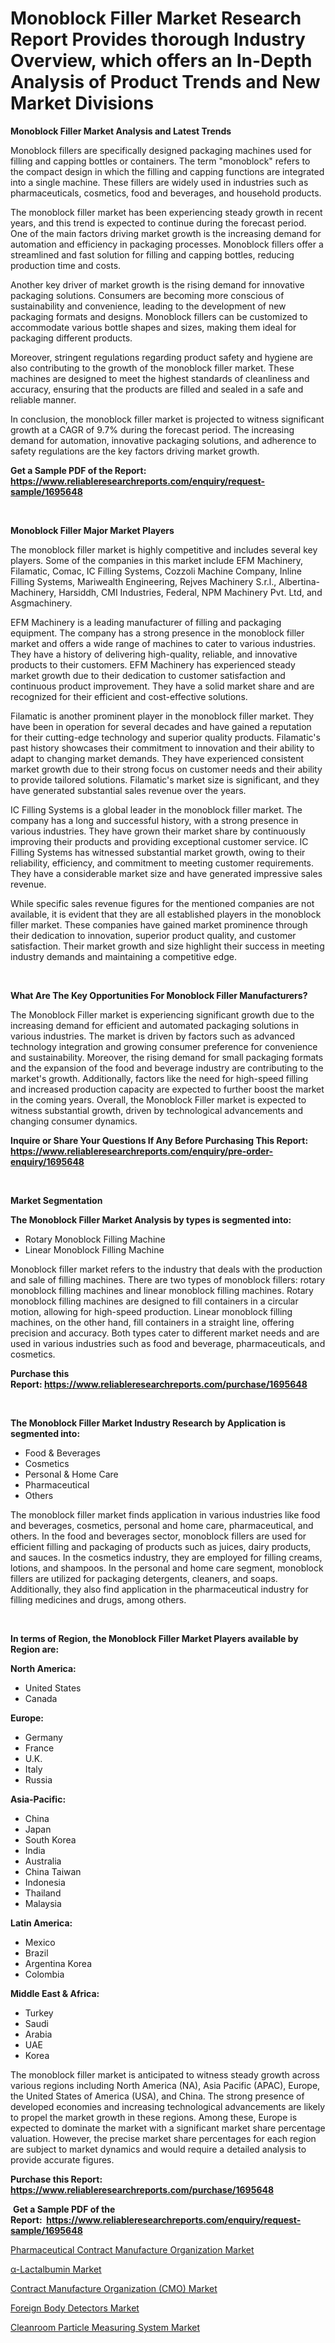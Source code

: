 <p><h1>Monoblock Filler Market Research Report Provides thorough Industry Overview, which offers an In-Depth Analysis of Product Trends and New Market Divisions</h1></p><p><strong>Monoblock Filler Market Analysis and Latest Trends</strong></p>
<p><p>Monoblock fillers are specifically designed packaging machines used for filling and capping bottles or containers. The term "monoblock" refers to the compact design in which the filling and capping functions are integrated into a single machine. These fillers are widely used in industries such as pharmaceuticals, cosmetics, food and beverages, and household products.</p><p>The monoblock filler market has been experiencing steady growth in recent years, and this trend is expected to continue during the forecast period. One of the main factors driving market growth is the increasing demand for automation and efficiency in packaging processes. Monoblock fillers offer a streamlined and fast solution for filling and capping bottles, reducing production time and costs.</p><p>Another key driver of market growth is the rising demand for innovative packaging solutions. Consumers are becoming more conscious of sustainability and convenience, leading to the development of new packaging formats and designs. Monoblock fillers can be customized to accommodate various bottle shapes and sizes, making them ideal for packaging different products.</p><p>Moreover, stringent regulations regarding product safety and hygiene are also contributing to the growth of the monoblock filler market. These machines are designed to meet the highest standards of cleanliness and accuracy, ensuring that the products are filled and sealed in a safe and reliable manner.</p><p>In conclusion, the monoblock filler market is projected to witness significant growth at a CAGR of 9.7% during the forecast period. The increasing demand for automation, innovative packaging solutions, and adherence to safety regulations are the key factors driving market growth.</p></p>
<p><strong>Get a Sample PDF of the Report:&nbsp; <a href="https://www.reliableresearchreports.com/enquiry/request-sample/1695648">https://www.reliableresearchreports.com/enquiry/request-sample/1695648</a></strong></p>
<p>&nbsp;</p>
<p><strong>Monoblock Filler Major Market Players</strong></p>
<p><p>The monoblock filler market is highly competitive and includes several key players. Some of the companies in this market include EFM Machinery, Filamatic, Comac, IC Filling Systems, Cozzoli Machine Company, Inline Filling Systems, Mariwealth Engineering, Rejves Machinery S.r.l., Albertina-Machinery, Harsiddh, CMI Industries, Federal, NPM Machinery Pvt. Ltd, and Asgmachinery.</p><p>EFM Machinery is a leading manufacturer of filling and packaging equipment. The company has a strong presence in the monoblock filler market and offers a wide range of machines to cater to various industries. They have a history of delivering high-quality, reliable, and innovative products to their customers. EFM Machinery has experienced steady market growth due to their dedication to customer satisfaction and continuous product improvement. They have a solid market share and are recognized for their efficient and cost-effective solutions.</p><p>Filamatic is another prominent player in the monoblock filler market. They have been in operation for several decades and have gained a reputation for their cutting-edge technology and superior quality products. Filamatic's past history showcases their commitment to innovation and their ability to adapt to changing market demands. They have experienced consistent market growth due to their strong focus on customer needs and their ability to provide tailored solutions. Filamatic's market size is significant, and they have generated substantial sales revenue over the years.</p><p>IC Filling Systems is a global leader in the monoblock filler market. The company has a long and successful history, with a strong presence in various industries. They have grown their market share by continuously improving their products and providing exceptional customer service. IC Filling Systems has witnessed substantial market growth, owing to their reliability, efficiency, and commitment to meeting customer requirements. They have a considerable market size and have generated impressive sales revenue.</p><p>While specific sales revenue figures for the mentioned companies are not available, it is evident that they are all established players in the monoblock filler market. These companies have gained market prominence through their dedication to innovation, superior product quality, and customer satisfaction. Their market growth and size highlight their success in meeting industry demands and maintaining a competitive edge.</p></p>
<p>&nbsp;</p>
<p><strong>What Are The Key Opportunities For Monoblock Filler Manufacturers?</strong></p>
<p><p>The Monoblock Filler market is experiencing significant growth due to the increasing demand for efficient and automated packaging solutions in various industries. The market is driven by factors such as advanced technology integration and growing consumer preference for convenience and sustainability. Moreover, the rising demand for small packaging formats and the expansion of the food and beverage industry are contributing to the market's growth. Additionally, factors like the need for high-speed filling and increased production capacity are expected to further boost the market in the coming years. Overall, the Monoblock Filler market is expected to witness substantial growth, driven by technological advancements and changing consumer dynamics.</p></p>
<p><strong>Inquire or Share Your Questions If Any Before Purchasing This Report: <a href="https://www.reliableresearchreports.com/enquiry/pre-order-enquiry/1695648">https://www.reliableresearchreports.com/enquiry/pre-order-enquiry/1695648</a></strong></p>
<p>&nbsp;</p>
<p><strong>Market Segmentation</strong></p>
<p><strong>The Monoblock Filler Market Analysis by types is segmented into:</strong></p>
<p><ul><li>Rotary Monoblock Filling Machine</li><li>Linear Monoblock Filling Machine</li></ul></p>
<p><p>Monoblock filler market refers to the industry that deals with the production and sale of filling machines. There are two types of monoblock fillers: rotary monoblock filling machines and linear monoblock filling machines. Rotary monoblock filling machines are designed to fill containers in a circular motion, allowing for high-speed production. Linear monoblock filling machines, on the other hand, fill containers in a straight line, offering precision and accuracy. Both types cater to different market needs and are used in various industries such as food and beverage, pharmaceuticals, and cosmetics.</p></p>
<p><strong>Purchase this Report:&nbsp;<a href="https://www.reliableresearchreports.com/purchase/1695648">https://www.reliableresearchreports.com/purchase/1695648</a></strong></p>
<p>&nbsp;</p>
<p><strong>The Monoblock Filler Market Industry Research by Application is segmented into:</strong></p>
<p><ul><li>Food & Beverages</li><li>Cosmetics</li><li>Personal & Home Care</li><li>Pharmaceutical</li><li>Others</li></ul></p>
<p><p>The monoblock filler market finds application in various industries like food and beverages, cosmetics, personal and home care, pharmaceutical, and others. In the food and beverages sector, monoblock fillers are used for efficient filling and packaging of products such as juices, dairy products, and sauces. In the cosmetics industry, they are employed for filling creams, lotions, and shampoos. In the personal and home care segment, monoblock fillers are utilized for packaging detergents, cleaners, and soaps. Additionally, they also find application in the pharmaceutical industry for filling medicines and drugs, among others.</p></p>
<p>&nbsp;</p>
<p><strong>In terms of Region, the Monoblock Filler Market Players available by Region are:</strong></p>
<p>
    <p> <strong> North America: </strong>
        <ul>
            <li>United States</li>
            <li>Canada</li>
        </ul>
        </p> 
    <p> <strong> Europe: </strong>
        <ul>
            <li>Germany</li>
            <li>France</li>
            <li>U.K.</li>
            <li>Italy</li>
            <li>Russia</li>
        </ul>
        </p> 
    <p> <strong> Asia-Pacific: </strong>
        <ul>
            <li>China</li>
            <li>Japan</li>
            <li>South Korea</li>
            <li>India</li>
            <li>Australia</li>
            <li>China Taiwan</li>
            <li>Indonesia</li>
            <li>Thailand</li>
            <li>Malaysia</li>
        </ul>
        </p> 
    <p> <strong> Latin America: </strong>
        <ul>
            <li>Mexico</li>
            <li>Brazil</li>
            <li>Argentina Korea</li>
            <li>Colombia</li>
        </ul>
        </p> 
    <p> <strong> Middle East & Africa: </strong>
        <ul>
            <li>Turkey</li>
            <li>Saudi</li>
            <li>Arabia</li>
            <li>UAE</li>
            <li>Korea</li>
        </ul>
    </p>
    </p>
<p><p>The monoblock filler market is anticipated to witness steady growth across various regions including North America (NA), Asia Pacific (APAC), Europe, the United States of America (USA), and China. The strong presence of developed economies and increasing technological advancements are likely to propel the market growth in these regions. Among these, Europe is expected to dominate the market with a significant market share percentage valuation. However, the precise market share percentages for each region are subject to market dynamics and would require a detailed analysis to provide accurate figures.</p></p>
<p><strong>Purchase this Report: <a href="https://www.reliableresearchreports.com/purchase/1695648">https://www.reliableresearchreports.com/purchase/1695648</a></strong></p>
<p>&nbsp;<strong>Get a Sample PDF of the Report:&nbsp;&nbsp;<a href="https://www.reliableresearchreports.com/enquiry/request-sample/1695648">https://www.reliableresearchreports.com/enquiry/request-sample/1695648</a></strong></p>
<p><strong></strong></p>
<p><p><a href="https://www.linkedin.com/pulse/pharmaceutical-contract-manufacture-organization-market-research-7rr8e/">Pharmaceutical Contract Manufacture Organization Market</a></p><p><a href="https://www.linkedin.com/pulse/alpha-lactalbumin-market-size-growth-forecast-from-2023/">α-Lactalbumin Market</a></p><p><a href="https://www.linkedin.com/pulse/contract-manufacture-organization-cmo-market-research-report-unlocks-cfdne/">Contract Manufacture Organization (CMO) Market</a></p><p><a href="https://medium.com/@josephweaver29/foreign-body-detectors-market-size-cagr-trends-2024-2030-bca082d49fda">Foreign Body Detectors Market</a></p><p><a href="https://medium.com/@frankpeters35/cleanroom-particle-measuring-system-market-analysis-and-sze-forecasted-for-period-from-2023-to-2030-892b914a38bf">Cleanroom Particle Measuring System Market</a></p></p>